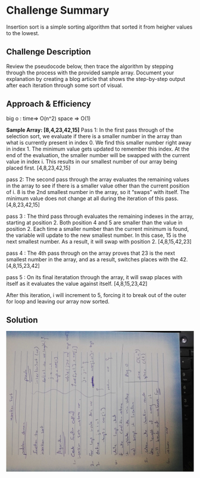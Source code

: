 # Challenge Summary

Insertion sort is a simple sorting algorithm that sorted it from heigher values to the lowest.

## Challenge Description

Review the pseudocode below, then trace the algorithm by stepping through the process with the provided sample array. Document your explanation by creating a blog article that shows the step-by-step output after each iteration through some sort of visual.

## Approach & Efficiency
big o :
time=> O(n^2)
space => O(1)

**Sample Array: [8,4,23,42,15]**
Pass 1:
In the first pass through of the selection sort, we evaluate if there is a smaller number in the array than what is currently present in index 0. We find this smaller number right away in index 1. The minimum value gets updated to remember this index. At the end of the evaluation, the smaller number will be swapped with the current value in index i. This results in our smallest number of our array being placed first.
[4,8,23,42,15]

pass 2:
The second pass through the array evaluates the remaining values in the array to see if there is a smaller value other than the current position of i. 8 is the 2nd smallest number in the array, so it “swaps” with itself. The minimum value does not change at all during the iteration of this pass.
[4,8,23,42,15]

pass 3 :
The third pass through evaluates the remaining indexes in the array, starting at position 2. Both position 4 and 5 are smaller than the value in position 2. Each time a smaller number than the current minimum is found, the variable will update to the new smallest number. In this case, 15 is the next smallest number. As a result, it will swap with position 2.
[4,8,15,42,23]

pass 4 :
The 4th pass through on the array proves that 23 is the next smallest number in the array, and as a result, switches places with the 42.
[4,8,15,23,42]

pass 5 :
 On its final iteratation through the array, it will swap places with itself as it evaluates the value against itself.
[4,8,15,23,42]

After this iteration, i will increment to 5, forcing it to break out of the outer for loop and leaving our array now sorted.
## Solution

![whiteboard image ](../../assest/sort.jpg)
